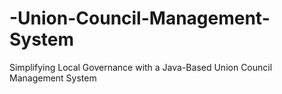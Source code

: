 # -Union-Council-Management-System
Simplifying Local Governance with a Java-Based Union Council Management System
